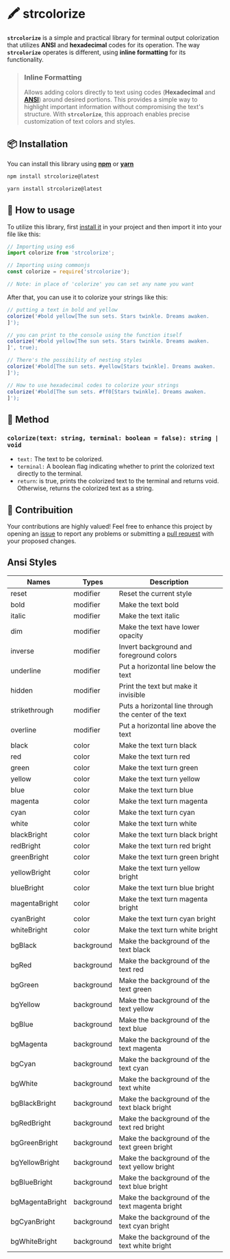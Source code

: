 # 🖍️ strcolorize
**`strcolorize`** is a simple and practical library for terminal output colorization that utilizes **ANSI** and **hexadecimal** codes for its operation. The way **`strcolorize`** operates is different, using **inline formatting** for its functionality.

> ### Inline Formatting
> Allows adding colors directly to text using codes (**Hexadecimal** and [**ANSI**](#ansi-styles)) around desired portions. This provides a simple way to highlight important information without compromising the text's structure. With **`strcolorize`**, this approach enables precise customization of text colors and styles.

## 📦 Installation
You can install this library using [**npm**](https://npmjs.com/) or [**yarn**](https://yarnpkg.com/)
```bash
npm install strcolorize@latest
```
```bash
yarn install strcolorize@latest
```

## 📌 How to usage
To utilize this library, first [install it](#-installation) in your project and then import it into your file like this:
```js
// Importing using es6
import colorize from 'strcolorize';

// Importing using commonjs
const colorize = require('strcolorize');

// Note: in place of 'colorize' you can set any name you want
```
After that, you can use it to colorize your strings like this:
```js
// putting a text in bold and yellow
colorize('#bold yellow[The sun sets. Stars twinkle. Dreams awaken.
]');

// you can print to the console using the function itself
colorize('#bold yellow[The sun sets. Stars twinkle. Dreams awaken.
]', true);

// There's the possibility of nesting styles
colorize('#bold[The sun sets. #yellow[Stars twinkle]. Dreams awaken.
]');

// How to use hexadecimal codes to colorize your strings
colorize('#bold[The sun sets. #ff0[Stars twinkle]. Dreams awaken.
]');
```

## 📝 Method
### `colorize(text: string, terminal: boolean = false): string | void`
- `text:` The text to be colorized.
- `terminal:` A boolean flag indicating whether to print the colorized text directly to the terminal.
- `return`: is true, prints the colorized text to the terminal and returns void. Otherwise, returns the colorized text as a string.

## 💖 Contribuition
Your contributions are highly valued! Feel free to enhance this project by opening an [issue](https://github.com/seveenxs/strcolorize/issues) to report any problems or submitting a [pull request](https://github.com/seveenxs/strcolorize/pulls) with your proposed changes.

## Ansi Styles
| Names             | Types       | Description |
|-------------------|-------------|-------------|
| reset             | modifier    | Reset the current style |
| bold              | modifier    | Make the text bold |
| italic            | modifier    | Make the text italic |
| dim               | modifier    | Make the text have lower opacity |
| inverse           | modifier    | Invert background and foreground colors |
| underline         | modifier    | Put a horizontal line below the text |
| hidden            | modifier    | Print the text but make it invisible |
| strikethrough     | modifier    | Puts a horizontal line through the center of the text |
| overline          | modifier    | Put a horizontal line above the text |
| black             | color       | Make the text turn black |
| red               | color       | Make the text turn red |
| green             | color       | Make the text turn green |
| yellow            | color       | Make the text turn yellow |
| blue              | color       | Make the text turn blue |
| magenta           | color       | Make the text turn magenta |
| cyan              | color       | Make the text turn cyan |
| white             | color       | Make the text turn white |
| blackBright       | color       | Make the text turn black bright |
| redBright         | color       | Make the text turn red bright |
| greenBright       | color       | Make the text turn green bright |
| yellowBright      | color       | Make the text turn yellow bright |
| blueBright        | color       | Make the text turn blue bright |
| magentaBright     | color       | Make the text turn magenta bright |
| cyanBright        | color       | Make the text turn cyan bright |
| whiteBright       | color       | Make the text turn white bright |
| bgBlack           | background  | Make the background of the text black |
| bgRed             | background  | Make the background of the text red |
| bgGreen           | background  | Make the background of the text green |
| bgYellow          | background  | Make the background of the text yellow |
| bgBlue            | background  | Make the background of the text blue |
| bgMagenta         | background  | Make the background of the text magenta |
| bgCyan            | background  | Make the background of the text cyan |
| bgWhite           | background  | Make the background of the text white |
| bgBlackBright     | background  | Make the background of the text black bright |
| bgRedBright       | background  | Make the background of the text red bright |
| bgGreenBright     | background  | Make the background of the text green bright |
| bgYellowBright    | background  | Make the background of the text yellow bright |
| bgBlueBright      | background  | Make the background of the text blue bright |
| bgMagentaBright   | background  | Make the background of the text magenta bright |
| bgCyanBright      | background  | Make the background of the text cyan bright |
| bgWhiteBright     | background  | Make the background of the text white bright |